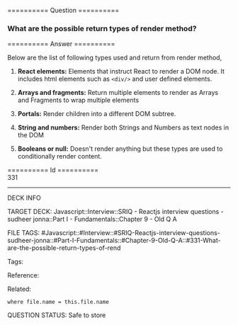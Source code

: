 ========== Question ==========  

### What are the possible return types of render method?  

========== Answer ==========  

Below are the list of following types used and return from render method,

1.  **React elements:** Elements that instruct React to render a DOM node. It includes html elements such as `<div/>` and user defined elements.

2.  **Arrays and fragments:** Return multiple elements to render as Arrays and Fragments to wrap multiple elements

3.  **Portals:** Render children into a different DOM subtree.

4.  **String and numbers:** Render both Strings and Numbers as text nodes in the DOM

5.  **Booleans or null:** Doesn't render anything but these types are used to conditionally render content.

========== Id ==========  
331

---

DECK INFO

TARGET DECK: Javascript::Interview::SRIQ - Reactjs interview questions - sudheer jonna::Part I - Fundamentals::Chapter 9 - Old Q A

FILE TAGS: #Javascript::#Interview::#SRIQ-Reactjs-interview-questions-sudheer-jonna::#Part-I-Fundamentals::#Chapter-9-Old-Q-A::#331-What-are-the-possible-return-types-of-rend

Tags:

Reference:

Related:

```dataview
where file.name = this.file.name
```
QUESTION STATUS: Safe to store
